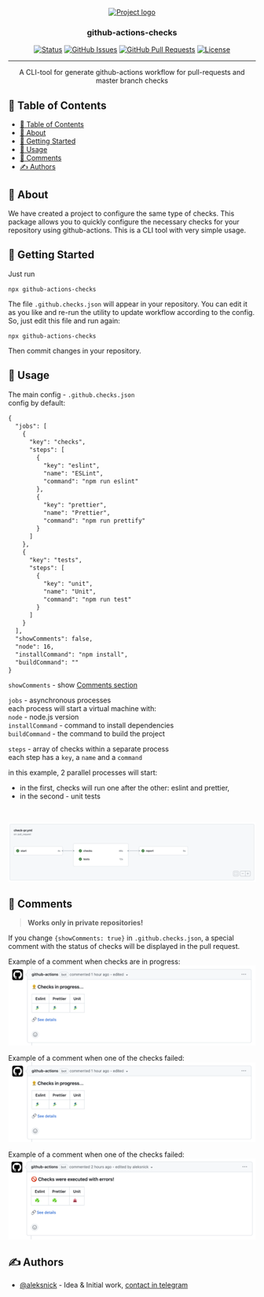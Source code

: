 <p align="center">
  <a href="" rel="noopener">
 <img width=200px height=200px src="https://sendsay.ru/new/img/logo.svg" alt="Project logo"></a>
</p>

<h3 align="center">github-actions-checks</h3>

<div align="center">

[![Status](https://img.shields.io/badge/status-active-success.svg)]()
[![GitHub Issues](https://img.shields.io/github/issues/sendsay-ru/github-actions-checks/issues.svg)](https://github.com/sendsay-ru/github-actions-checks/issues/issues)
[![GitHub Pull Requests](https://img.shields.io/github/issues-pr/sendsay-ru/github-actions-checks/issues.svg)](https://github.com/sendsay-ru/github-actions-checks/issues/pulls)
[![License](https://img.shields.io/badge/license-MIT-blue.svg)](/LICENSE)

</div>

---

<p align="center">A CLI-tool for generate github-actions workflow for pull-requests and master branch checks
    <br> 
</p>

## 📝 Table of Contents

- [📝 Table of Contents](#-table-of-contents)
- [🧐 About ](#-about-)
- [🏁 Getting Started ](#-getting-started-)
- [🎈 Usage ](#-usage-)
- [💬 Comments](#-comments)
- [✍️ Authors ](#️-authors-)

## 🧐 About <a name = "about"></a>

We have created a project to configure the same type of checks. This package allows you to quickly configure the necessary checks for your repository using github-actions. This is a CLI tool with very simple usage.

## 🏁 Getting Started <a name = "getting_started"></a>

Just run

```
npx github-actions-checks
```

The file `.github.checks.json` will appear in your repository. You can edit it as you like and re-run the utility to update workflow according to the config.<br>So, just edit this file and run again:

```
npx github-actions-checks
```

Then commit changes in your repository.

## 🎈 Usage <a name="usage"></a>

The main config - `.github.checks.json`<br>
config by default:
```
{
  "jobs": [
    {
      "key": "checks",
      "steps": [
        {
          "key": "eslint",
          "name": "ESLint",
          "command": "npm run eslint"
        },
        {
          "key": "prettier",
          "name": "Prettier",
          "command": "npm run prettify"
        }
      ]
    },
    {
      "key": "tests",
      "steps": [
        {
          "key": "unit",
          "name": "Unit",
          "command": "npm run test"
        }
      ]
    }
  ],
  "showComments": false,
  "node": 16,
  "installCommand": "npm install",
  "buildCommand": ""
}
```

`showComments` - show [Comments section](#-comments)

`jobs` - asynchronous processes<br>
each process will start a virtual machine with:<br>
`node` - node.js version<br>
`installCommand` - command to install dependencies<br>
`buildCommand` - the command to build the project


`steps` - array of checks within a separate process<br>
each step has a `key`, a `name` and a `command`<br>

in this example, 2 parallel processes will start:<br>
- in the first, checks will run one after the other: eslint and prettier,
- in the second - unit tests

<br>

![Screenshot of a github flow](/public/images/flow.png)

## 💬 Comments

> <b>Works only in private repositories!</b>

If you change `{showComments: true}` in `.github.checks.json`, a special comment with the status of checks will be displayed in the pull request.

Example of a comment when checks are in progress:
![Screenshot of a github flow](/public/images/progress.png)

Example of a comment when one of the checks failed:
![Screenshot of a github flow](/public/images/progress.png)

Example of a comment when one of the checks failed:
![Screenshot of a github flow](/public/images/failed.png)
<br>

## ✍️ Authors <a name = "authors"></a> 

- [@aleksnick](https://github.com/aleksnick) - Idea & Initial work, [contact in telegram](https://t.me/aleksnick)

